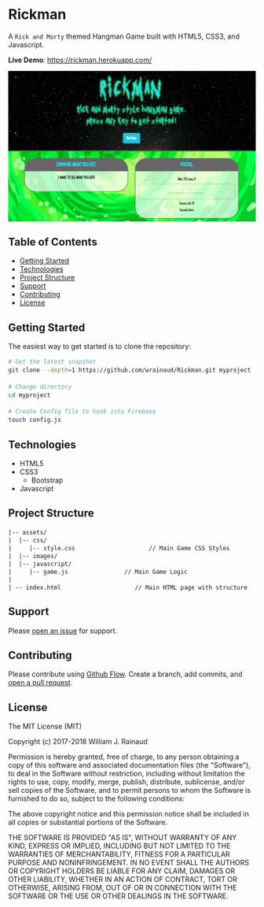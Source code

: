 # Rickman
A `Rick and Morty` themed Hangman Game built with HTML5, CSS3, and Javascript.

**Live Demo**: https://rickman.herokuapp.com/

<img src="assets/images/screenshot.png" alt="Ride-by-Train Screenshot" align="center" />

Table of Contents
-------

- [Getting Started](#getting-started)
- [Technologies](#technologies)
- [Project Structure](#project-structure)
- [Support](#support)
- [Contributing](#contributing)
- [License](#license)

Getting Started
---------------

The easiest way to get started is to clone the repository:

```bash
# Get the latest snapshot
git clone --depth=1 https://github.com/wrainaud/Rickman.git myproject

# Change directory
cd myproject

# Create Config file to hook into Firebase
touch config.js 
```
Technologies
-------

- HTML5
- CSS3
    - Bootstrap
- Javascript


Project Structure
-------
```
|-- assets/
|  |-- css/
|     |-- style.css                     // Main Game CSS Styles
|  |-- images/                             
|  |-- javascript/                             
|     |-- game.js                // Main Game Logic
| 
| -- index.html                     // Main HTML page with structure
```

Support
-------

Please [open an issue](https://github.com/wrainaud/Rickman/issues/new) for support.

Contributing
-------

Please contribute using [Github Flow](https://guides.github.com/introduction/flow/). Create a branch, add commits, and [open a pull request](https://github.com/wrainaud/Rickman/compare/).

License
-------

The MIT License (MIT)

Copyright (c) 2017-2018 William J. Rainaud

Permission is hereby granted, free of charge, to any person obtaining a copy of this software and associated documentation files (the "Software"), to deal in the Software without restriction, including without limitation the rights to use, copy, modify, merge, publish, distribute, sublicense, and/or sell copies of the Software, and to permit persons to whom the Software is furnished to do so, subject to the following conditions:

The above copyright notice and this permission notice shall be included in all copies or substantial portions of the Software.

THE SOFTWARE IS PROVIDED "AS IS", WITHOUT WARRANTY OF ANY KIND, EXPRESS OR IMPLIED, INCLUDING BUT NOT LIMITED TO THE WARRANTIES OF MERCHANTABILITY, FITNESS FOR A PARTICULAR PURPOSE AND NONINFRINGEMENT. IN NO EVENT SHALL THE AUTHORS OR COPYRIGHT HOLDERS BE LIABLE FOR ANY CLAIM, DAMAGES OR OTHER LIABILITY, WHETHER IN AN ACTION OF CONTRACT, TORT OR OTHERWISE, ARISING FROM, OUT OF OR IN CONNECTION WITH THE SOFTWARE OR THE USE OR OTHER DEALINGS IN THE SOFTWARE.  
